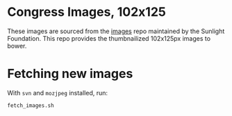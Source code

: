 # Congress Images, 102x125

These images are sourced from the [images](https://github.com/unitedstates/images) repo maintained by the Sunlight Foundation. This repo provides the thumbnailized 102x125px images to bower.

# Fetching new images

With `svn` and `mozjpeg` installed, run:

    fetch_images.sh

